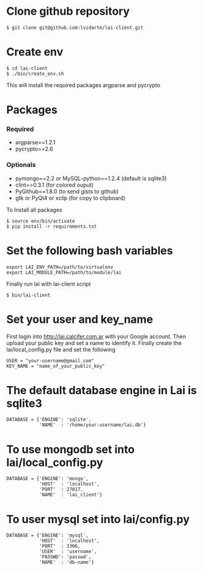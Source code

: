 # Clone github repository

    $ git clone git@github.com:lvidarte/lai-client.git

# Create env

    $ cd lai-client
    $ ./bin/create_env.sh

This will install the required packages argparse and pycrypto

# Packages

### Required

 * argparse==1.2.1
 * pycrypto==2.6

### Optionals

 * pymongo==2.2 or MySQL-python==1.2.4 (default is sqlite3)
 * clint==0.3.1 (for colored ouput)
 * PyGithub==1.8.0 (to send gists to github)
 * gtk or PyQt4 or xclip (for copy to clipboard)

To Install all packages

    $ source env/bin/activate
    $ pip install -r requirements.txt

# Set the following bash variables

    export LAI_ENV_PATH=/path/to/virtualenv
    export LAI_MODULE_PATH=/path/to/module/lai

Finally run lai with lai-client script

    $ bin/lai-client

# Set your user and key_name

First login into http://lai.calcifer.com.ar with your Google account.
Then upload your public key and set a name to identify it.
Finally create the lai/local_config.py file and set the following

    USER = "your-username@gmail.com"
    KEY_NAME = "name_of_your_public_key"

# The default database engine in Lai is sqlite3

    DATABASE = {'ENGINE': 'sqlite',
                'NAME'  : '/home/your-username/lai.db'}

# To use mongodb set into lai/local_config.py

    DATABASE = {'ENGINE': 'mongo',
                'HOST'  : 'localhost',
                'PORT'  : 27017,
                'NAME'  : 'lai_client'}

# To user mysql set into lai/config.py

    DATABASE = {'ENGINE': 'mysql',
                'HOST'  : 'localhost',
                'PORT'  : 3306,
                'USER'  : 'username',
                'PASSWD': 'passwd',
                'NAME'  : 'db-name'}

